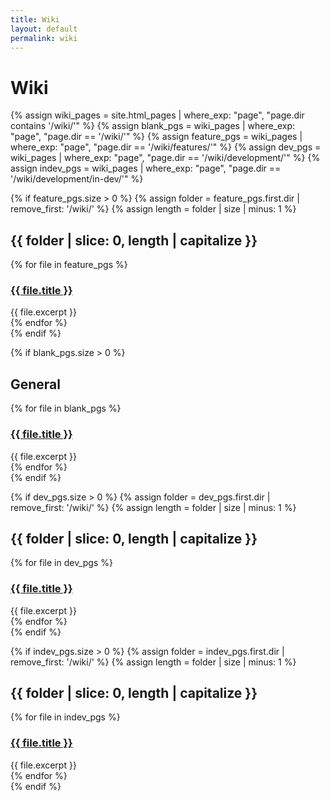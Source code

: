 ```yaml
---
title: Wiki
layout: default
permalink: wiki
---
```


# Wiki

<div class="wikilinks">
  {% assign wiki_pages = site.html_pages | where_exp: "page", "page.dir contains '/wiki/'" %}
  {% assign blank_pgs = wiki_pages | where_exp: "page", "page.dir == '/wiki/'" %}
  {% assign feature_pgs = wiki_pages | where_exp: "page", "page.dir == '/wiki/features/'" %}
  {% assign dev_pgs = wiki_pages | where_exp: "page", "page.dir == '/wiki/development/'" %}
  {% assign indev_pgs = wiki_pages | where_exp: "page", "page.dir == '/wiki/development/in-dev/'" %}

  {% if feature_pgs.size > 0 %}
    {% assign folder = feature_pgs.first.dir | remove_first: '/wiki/' %}
    {% assign length = folder | size | minus: 1 %}
    <div class="wiki-section feature">
      <h2>{{ folder | slice: 0, length | capitalize }}</h2>
      {% for file in feature_pgs %}
        <div class="wiki-entry">
          <a class="header" href="{{ file.url | relative_url }}">
            <h3>{{ file.title }}</h3>
          </a>
          <div>{{ file.excerpt }}</div>
        </div>
      {% endfor %}
    </div>
  {% endif %}
  <br />

  {% if blank_pgs.size > 0 %}
    <div class="wiki-section blank">
      <h2>General</h2>
      {% for file in blank_pgs %}
        <div class="wiki-entry">
          <a class="header" href="{{ file.url | relative_url }}">
            <h3>{{ file.title }}</h3>
          </a>
          <div>{{ file.excerpt }}</div>
        </div>
      {% endfor %}
    </div>
  {% endif %}
  <br />

  {% if dev_pgs.size > 0 %}
    {% assign folder = dev_pgs.first.dir | remove_first: '/wiki/' %}
    {% assign length = folder | size | minus: 1 %}
    <div class="wiki-section dev">
      <h2>{{ folder | slice: 0, length | capitalize }}</h2>
      {% for file in dev_pgs %}
        <div class="wiki-entry">
          <a class="header" href="{{ file.url | relative_url }}">
            <h3>{{ file.title }}</h3>
          </a>
          <div>{{ file.excerpt }}</div>
        </div>
      {% endfor %}
    </div>
  {% endif %}
  <br />

  {% if indev_pgs.size > 0 %}
    {% assign folder = indev_pgs.first.dir | remove_first: '/wiki/' %}
    {% assign length = folder | size | minus: 1 %}
    <div class="wiki-section indev">
      <h2>{{ folder | slice: 0, length | capitalize }}</h2>
      {% for file in indev_pgs %}
        <div class="wiki-entry">
          <a class="header" href="{{ file.url | relative_url }}">
            <h3>{{ file.title }}</h3>
          </a>
          <div>{{ file.excerpt }}</div>
        </div>
      {% endfor %}
    </div>
  {% endif %}
</div>
